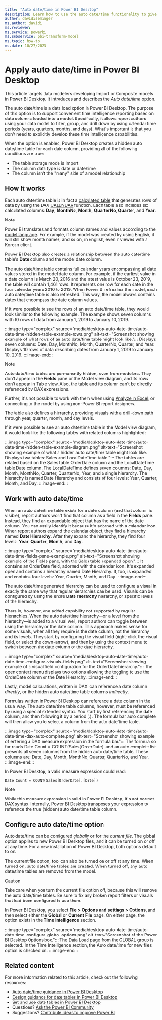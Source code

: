 ```yaml
---
title: "Auto date/time in Power BI Desktop"
description: Learn how to use the auto date/time functionality to give you more options for data filtering in Power BI Desktop.
author: davidiseminger
ms.author: davidi
ms.reviewer: 
ms.service: powerbi
ms.subservice: pbi-transform-model
ms.topic: how-to
ms.date: 10/27/2023
---
```


# Apply auto date/time in Power BI Desktop

This article targets data modelers developing Import or Composite models in Power BI Desktop. It introduces and describes the _Auto date/time_ option.

The auto date/time is a data load option in Power BI Desktop. The purpose of this option is to support convenient time intelligence reporting based on date columns loaded into a model. Specifically, it allows report authors using your data model to filter, group, and drill down by using calendar time periods (years, quarters, months, and days). What's important is that you don't need to explicitly develop these time intelligence capabilities.

When the option is enabled, Power BI Desktop creates a hidden auto date/time table for each date column, providing all of the following conditions are true:

- The table storage mode is Import
- The column data type is date or date/time
- The column isn't the "many" side of a model relationship

## How it works

Each auto date/time table is in fact a [calculated table](desktop-calculated-tables.md) that generates rows of data by using the DAX [CALENDAR](/dax/calendar-function-dax) function. Each table also includes six calculated columns: **Day**, **MonthNo**, **Month**, **QuarterNo**, **Quarter**, and **Year**.

> [!NOTE]
> Power BI translates and formats column names and values according to the [model language](../fundamentals/supported-languages-countries-regions.md#choose-the-language-for-the-model-in-power-bi-desktop). For example, if the model was created by using English, it will still show month names, and so on, in English, even if viewed with a Korean client.

Power BI Desktop also creates a relationship between the auto date/time table's **Date** column and the model date column.

The auto date/time table contains full calendar years encompassing all date values stored in the model date column. For example, if the earliest value in a date column is March 20, 2016 and the latest value is October 23, 2019, the table will contain 1,461 rows. It represents one row for each date in the four calendar years 2016 to 2019. When Power BI refreshes the model, each auto date/time table is also refreshed. This way, the model always contains dates that encompass the date column values.

If it were possible to see the rows of an auto date/time table, they would look similar to the following example. The example shows seven columns with 10 rows of data from January 1, 2019 to January 10, 2019.

:::image type="complex" source="media/desktop-auto-date-time/auto-date-time-hidden-table-example-rows.png" alt-text="Screenshot showing example of what rows of an auto date/time table might look like.":::
   Displays seven columns: Date, Day, MonthNo, Month, QuarterNo, Quarter, and Year. Displays 10 rows of data describing dates from January 1, 2019 to January 10, 2019.
:::image-end:::

> [!NOTE]
> Auto date/time tables are permanently hidden, even from modelers. They don’t appear in the **Fields** pane or the Model view diagram, and its rows don’t appear in Table view. Also, the table and its column can’t be directly referenced by DAX expressions.
>
> Further, it's not possible to work with them when using [Analyze in Excel](../collaborate-share/service-analyze-in-excel.md), or connecting to the model by using non-Power BI report designers.

The table also defines a hierarchy, providing visuals with a drill-down path through year, quarter, month, and day levels.

If it were possible to see an auto date/time table in the Model view diagram, it would look like the following tables with related columns highlighted:

:::image type="complex" source="media/desktop-auto-date-time/auto-date-time-hidden-table-example-diagram.png" alt-text="Screenshot showing example of what a hidden auto date/time table might look like. Displays two tables: Sales and LocalDateTime table.":::
   The tables are related based on the Sales table OrderDate column and the LocalDateTime table Date column. The LocalDateTime defines seven columns: Date, Day, Month, MonthNo, Quarter, QuarterNo, Year, and a single hierarchy. The hierarchy is named Date Hierarchy and consists of four levels: Year, Quarter, Month, and Day.
:::image-end:::

## Work with auto date/time

When an auto date/time table exists for a date column (and that column is visible), report authors won't find that column as a field in the **Fields** pane. Instead, they find an expandable object that has the name of the date column. You can easily identify it because it's adorned with a calendar icon. When report authors expand the calendar object, they find a hierarchy named **Date Hierarchy**. After they expand the hierarchy, they find four levels: **Year**, **Quarter**, **Month**, and **Day**.

:::image type="complex" source="media/desktop-auto-date-time/auto-date-time-fields-pane-example.png" alt-text="Screenshot showing example of the Fields pane, with the Sales table expanded open.":::
   It contains an OrderDate field, adorned with the calendar icon. It's expanded open and contains a hierarchy named Date Hierarchy. It, too, is expanded and contains four levels: Year, Quarter, Month, and Day.
:::image-end:::

The auto date/time generated hierarchy can be used to configure a visual in exactly the same way that regular hierarchies can be used. Visuals can be configured by using the entire **Date Hierarchy** hierarchy, or specific levels of the hierarchy.

There is, however, one added capability not supported by regular hierarchies. When the auto date/time hierarchy—or a level from the hierarchy—is added to a visual well, report authors can toggle between using the hierarchy or the date column. This approach makes sense for some visuals, when all they require is the date column, not the hierarchy and its levels. They start by configuring the visual field (right-click the visual field, or select the down-arrow), and then by using the context menu to switch between the date column or the date hierarchy.

:::image type="complex" source="media/desktop-auto-date-time/auto-date-time-configure-visuals-fields.png" alt-text="Screenshot showing example of a visual field configuration for the OrderDate hierarchy.":::
   The open context menu displays two options allowing the toggling to use the OrderDate column or the Date Hierarchy.
:::image-end:::

Lastly, model calculations, written in DAX, can reference a date column _directly_, or the hidden auto date/time table columns _indirectly_.

Formulas written in Power BI Desktop can reference a date column in the usual way. The auto date/time table columns, however, must be referenced by using a special extended syntax. You start by first referencing the date column, and then following it by a period (.). The formula bar auto complete will then allow you to select a column from the auto date/time table.

:::image type="complex" source="media/desktop-auto-date-time/auto-date-time-dax-auto-complete.png" alt-text="Screenshot showing example of entering a DAX measure expression in the formula bar.":::
   The formula so far reads Date Count = COUNT(Sales[OrderDate]. and an auto complete list presents all seven columns from the hidden auto date/time table. These columns are: Date, Day, Month, MonthNo, Quarter, QuarterNo, and Year.
:::image-end:::

In Power BI Desktop, a valid measure expression could read:

```dax
Date Count = COUNT(Sales[OrderDate].[Date])
```

> [!NOTE]
> While this measure expression is valid in Power BI Desktop, it's not correct DAX syntax. Internally, Power BI Desktop transposes your expression to reference the true (hidden) auto date/time table column.

## Configure auto date/time option

Auto date/time can be configured _globally_ or for the _current file_. The global option applies to new Power BI Desktop files, and it can be turned on or off at any time. For a new installation of Power BI Desktop, both options default to on.

The current file option, too, can also be turned on or off at any time. When turned on, auto date/time tables are created. When turned off, any auto date/time tables are removed from the model.

> [!CAUTION]
> Take care when you turn the current file option off, because this will remove the auto date/time tables. Be sure to fix any broken report filters or visuals that had been configured to use them.

In Power BI Desktop, you select **File > Options and settings > Options**, and then select either the **Global** or **Current File** page. On either page, the option exists in the **Time intelligence** section.

:::image type="complex" source="media/desktop-auto-date-time/auto-date-time-configure-global-options.png" alt-text="Screenshot of the Power BI Desktop Options box.":::
   The Data Load page from the GLOBAL group is selected. In the Time Intelligence section, the Auto date/time for new files option is checked on.
:::image-end:::

## Related content

For more information related to this article, check out the following resources:

- [Auto date/time guidance in Power BI Desktop](../guidance/auto-date-time.md)
- [Design guidance for date tables in Power BI Desktop](../guidance/model-date-tables.md)
- [Set and use date tables in Power BI Desktop](desktop-date-tables.md)
- Questions? [Ask the Power BI Community](https://community.powerbi.com/)
- Suggestions? [Contribute ideas to improve Power BI](https://ideas.powerbi.com/)
